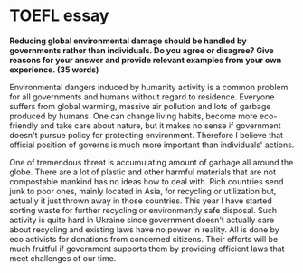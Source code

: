 # TOEFL essay

**Reducing global environmental damage should be handled by governments rather
than individuals. Do you agree or disagree? Give reasons for your answer and
provide relevant examples from your own experience. (35 words)**

Environmental dangers induced by humanity activity is a common problem for all
governments and humans without regard to residence. Everyone suffers from global
warming, massive air pollution and lots of garbage produced by humans. One can
change living habits, become more eco-friendly and take care about nature, but
it makes no sense if government doesn't pursue policy for protecting
environment. Therefore I believe that official position of governs is much more
important than individuals' actions.

One of tremendous threat is accumulating amount of garbage all around the globe.
There are a lot of plastic and other harmful materials that are not compostable
mankind has no ideas how to deal with. Rich countries send junk to poor
ones, mainly located in Asia, for recycling or utilization but, actually
it just thrown away in those countries. This year I have started sorting waste
for further recycling or environmently safe disposal. Such activity is quite
hard in Ukraine since government doesn't actually care about recycling and
existing laws have no power in reality. All is done by eco activists for
donations from concerned citizens. Their efforts will be much fruitful if
government supports them by providing efficient laws that meet challenges of our
time.


